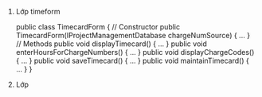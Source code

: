 1. Lớp timeform

    public class TimecardForm {
    // Constructor
      public TimecardForm(IProjectManagementDatabase chargeNumSource) { ... }
    // Methods
        public void displayTimecard() { ... }
        public void enterHoursForChargeNumbers() { ... }
        public void displayChargeCodes() { ... }
        public void saveTimecard() { ... }
        public void maintainTimecard() { ... }
    }
2. Lớp 
